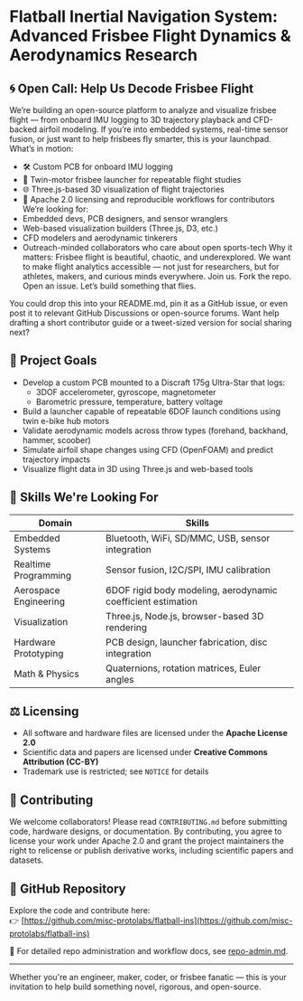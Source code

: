 # Flatball Inertial Navigation System: Advanced Frisbee Flight Dynamics & Aerodynamics Research

## 🌀 Open Call: Help Us Decode Frisbee Flight

We’re building an open-source platform to analyze and visualize frisbee flight — from onboard IMU logging to 3D trajectory playback and CFD-backed airfoil modeling. If you’re into embedded systems, real-time sensor fusion, or just want to help frisbees fly smarter, this is your launchpad.
What’s in motion:
- 🛠️ Custom PCB for onboard IMU logging
- 🚀 Twin-motor frisbee launcher for repeatable flight studies
- 🌐 Three.js-based 3D visualization of flight trajectories
- 📜 Apache 2.0 licensing and reproducible workflows for contributors
We’re looking for:
- Embedded devs, PCB designers, and sensor wranglers
- Web-based visualization builders (Three.js, D3, etc.)
- CFD modelers and aerodynamic tinkerers
- Outreach-minded collaborators who care about open sports-tech
Why it matters:
Frisbee flight is beautiful, chaotic, and underexplored. We want to make flight analytics accessible — not just for researchers, but for athletes, makers, and curious minds everywhere.
Join us. Fork the repo. Open an issue. Let’s build something that flies.

You could drop this into your README.md, pin it as a GitHub issue, or even post it to relevant GitHub Discussions or open-source forums. Want help drafting a short contributor guide or a tweet-sized version for social sharing next?

## 🎯 Project Goals

- Develop a custom PCB mounted to a Discraft 175g Ultra-Star that logs:
  - 3DOF accelerometer, gyroscope, magnetometer
  - Barometric pressure, temperature, battery voltage
- Build a launcher capable of repeatable 6DOF launch conditions using twin e-bike hub motors
- Validate aerodynamic models across throw types (forehand, backhand, hammer, scoober)
- Simulate airfoil shape changes using CFD (OpenFOAM) and predict trajectory impacts
- Visualize flight data in 3D using Three.js and web-based tools

## 🧠 Skills We're Looking For

| Domain | Skills |
|--------|--------|
| Embedded Systems | Bluetooth, WiFi, SD/MMC, USB, sensor integration |
| Realtime Programming | Sensor fusion, I2C/SPI, IMU calibration |
| Aerospace Engineering | 6DOF rigid body modeling, aerodynamic coefficient estimation |
| Visualization | Three.js, Node.js, browser-based 3D rendering |
| Hardware Prototyping | PCB design, launcher fabrication, disc integration |
| Math & Physics | Quaternions, rotation matrices, Euler angles |

## ⚖️ Licensing

- All software and hardware files are licensed under the **Apache License 2.0**  
- Scientific data and papers are licensed under **Creative Commons Attribution (CC-BY)**  
- Trademark use is restricted; see `NOTICE` for details

## 🤝 Contributing

We welcome collaborators! Please read `CONTRIBUTING.md` before submitting code, hardware designs, or documentation. By contributing, you agree to license your work under Apache 2.0 and grant the project maintainers the right to relicense or publish derivative works, including scientific papers and datasets.

## 📡 GitHub Repository

Explore the code and contribute here:  
👉 [https://github.com/misc-protolabs/flatball-ins](https://github.com/misc-protolabs/flatball-ins)

📘 For detailed repo administration and workflow docs, see [repo-admin.md](admin/mike-schaefer/md/repo-admin.md).

---

Whether you're an engineer, maker, coder, or frisbee fanatic — this is your invitation to help build something novel, rigorous, and open-source.
